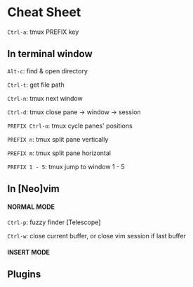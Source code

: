 # Cheat Sheet
`Ctrl-a`: tmux PREFIX key

## In terminal window
`Alt-c`: find & open directory

`Ctrl-t`: get file path

`Ctrl-n`: tmux next window

`Ctrl-d`: tmux close pane -> window -> session

`PREFIX Ctrl-o`: tmux cycle panes' positions

`PREFIX n`: tmux split pane vertically

`PREFIX m`: tmux split pane horizontal

`PREFIX 1 - 5`: tmux jump to window 1 - 5

## In [Neo]vim
#### NORMAL MODE

`Ctrl-p`: fuzzy finder [Telescope]

`Ctrl-w`: close current buffer, or close vim session if last buffer

#### INSERT MODE



## Plugins 
